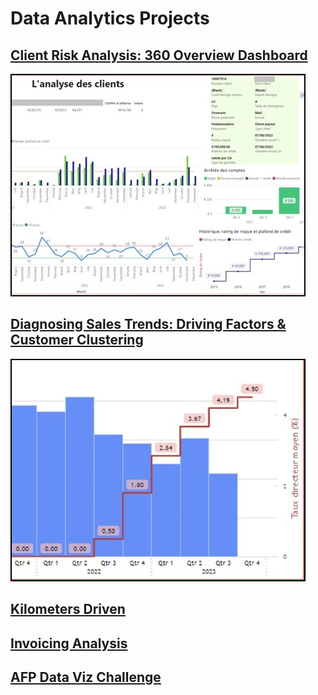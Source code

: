 # Data Analytics Projects

## [Client Risk Analysis: 360 Overview Dashboard](<Projects/Client risk 360 overview/description.md>)

<a href="Projects/Client risk 360 overview/description.md">
  <img src="Projects/Client risk 360 overview/Client risk 360 overview - Thumb.PNG" alt="Client Risk 360 Overview Dashboard" title="Client Risk 360 Overview Dashboard" 
  style="border: 2px solid #000;" />
</a>

## [Diagnosing Sales Trends: Driving Factors & Customer Clustering](<Projects/Diagnosing Sales Trends/description.md>)

<a href="Projects/Client risk 360 overview/description.md">
  <img src="Projects/Diagnosing Sales Trends/Diagnostic - Thumb.PNG" alt="Diagnosing Sales Trends" title="Diagnosing Sales Trends" 
  style="border: 2px solid #000;" />
</a>

## [Kilometers Driven](Projects/Kilometers/description.md)

## [Invoicing Analysis](<Projects/Invoicing analysis/description.md>)

## [AFP Data Viz Challenge](<Projects/AFP Data Viz Challenge/description.md>)
